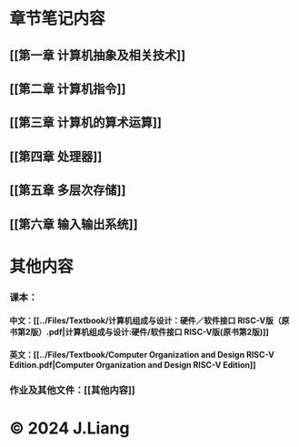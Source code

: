 # 章节笔记内容

## [[第一章 计算机抽象及相关技术]]
## [[第二章 计算机指令]]
## [[第三章 计算机的算术运算]]
## [[第四章 处理器]]
## [[第五章 多层次存储]]
## [[第六章 输入输出系统]]
# 其他内容
### 课本：
#### **中文**：[[../Files/Textbook/计算机组成与设计：硬件／软件接口 RISC-V版（原书第2版）.pdf|计算机组成与设计:硬件/软件接口 RISC-V版(原书第2版)]]
#### **英文**：[[../Files/Textbook/Computer Organization and Design RISC-V Edition.pdf|Computer Organization and Design RISC-V Edition]]
### 作业及其他文件：[[其他内容]]
# © 2024 J.Liang


